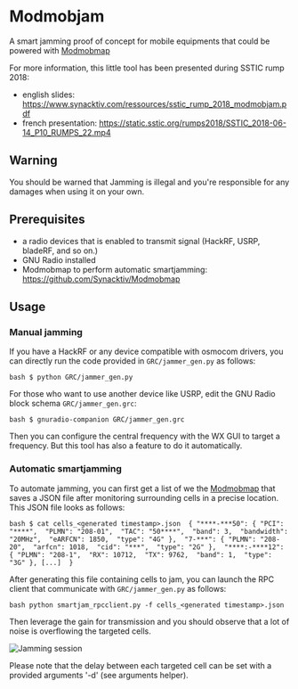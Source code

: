 # Modmobjam

A smart jamming proof of concept for mobile equipments that could be powered with [Modmobmap](https://github.com/Synacktiv/Modmobmap)

For more information, this little tool has been presented during SSTIC rump 2018:

- english slides: https://www.synacktiv.com/ressources/sstic_rump_2018_modmobjam.pdf
- french presentation: https://static.sstic.org/rumps2018/SSTIC_2018-06-14_P10_RUMPS_22.mp4

## Warning

You should be warned that Jamming is illegal and you're responsible for any damages when using it on your own.

## Prerequisites

- a radio devices that is enabled to transmit signal (HackRF, USRP, bladeRF, and so on.)
- GNU Radio installed
- Modmobmap to perform automatic smartjamming: https://github.com/Synacktiv/Modmobmap

## Usage

### Manual jamming 

If you have a HackRF or any device compatible with osmocom drivers, you can directly run the code provided in ``GRC/jammer_gen.py`` as follows:

``bash
$ python GRC/jammer_gen.py
``

For those who want to use another device like USRP, edit the GNU Radio block schema ``GRC/jammer_gen.grc``:

``bash
$ gnuradio-companion GRC/jammer_gen.grc
``

Then you can configure the central frequency with the WX GUI to target a frequency. But this tool has also a feature to do it automatically.

### Automatic smartjamming

To automate jamming, you can first get a list of we the [Modmobmap](https://github.com/Synacktiv/Modmobmap) that saves a JSON file after monitoring surrounding cells in a precise location. This JSON file looks as follows:

``bash
$ cat cells_<generated timestamp>.json 
{
    "****-***50": {
        "PCI": "****", 
        "PLMN": "208-01", 
        "TAC": "50****", 
        "band": 3, 
        "bandwidth": "20MHz", 
        "eARFCN": 1850, 
        "type": "4G"
    }, 
    "7-***": {
        "PLMN": "208-20", 
        "arfcn": 1018, 
        "cid": "***", 
        "type": "2G"
    }, 
    "****:-****12": {
        "PLMN": "208-1", 
        "RX": 10712, 
        "TX": 9762, 
        "band": 1, 
        "type": "3G"
    },
    [...] 
}
``

After generating this file containing cells to jam, you can launch the RPC client that communicate with ``GRC/jammer_gen.py`` as follows:

``bash
python smartjam_rpcclient.py -f cells_<generated timestamp>.json
``

Then leverage the gain for transmission and you should observe that a lot of noise is overflowing the targeted cells.

![Jamming session](https://raw.githubusercontent.com/Synacktiv/Modmobjam/master/imgs/jamming_session.png)

Please note that the delay between each targeted cell can be set with a provided arguments '-d' (see arguments helper). 
